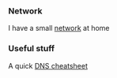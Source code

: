 ### Network

I have a small [network](trigfa.md) at home

### Useful stuff

A quick [DNS cheatsheet](./DNS_cheatsheet.md)
